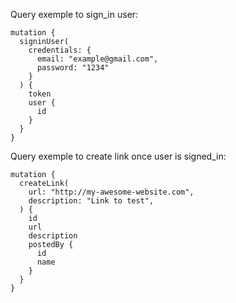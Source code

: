Query exemple to sign_in user: 

```
mutation {
  signinUser(
    credentials: {
      email: "example@gmail.com",
      password: "1234"
    }
  ) {
    token
    user {
      id
    }
  }
}
```

Query exemple to create link once user is signed_in: 

```
mutation {
  createLink(
    url: "http://my-awesome-website.com",
    description: "Link to test",
  ) {
    id
    url
    description
    postedBy {
      id
      name
    }
  }
}
```
